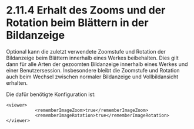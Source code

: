# 2.11.4 Erhalt des Zooms und der Rotation beim Blättern in der Bildanzeige

Optional kann die zuletzt verwendete Zoomstufe und Rotation der Bildanzeige beim Blättern innerhalb eines Werkes beibehalten. Dies gilt dann für alle Arten der gezoomten Bildanzeige innerhalb eines Werkes und einer Benutzersession. Insbesondere bleibt die Zoomstufe und Rotation auch beim Wechsel zwischen normaler Bildanzeige und Vollbildansicht erhalten.

Die dafür benötigte Konfiguration ist:

```markup
<viewer>
           <rememberImageZoom>true</rememberImageZoom>
           <rememberImageRotation>true</rememberImageRotation>
</viewer>
```

